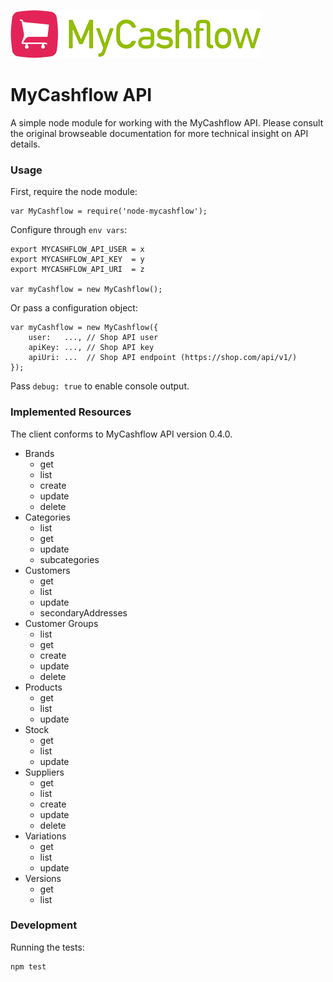 ![MyCashflow](mycashflow.png "MyCashflow")

# MyCashflow API

A simple node module for working with the MyCashflow API. Please consult the original browseable documentation for more technical insight on API details.

### Usage

First, require the node module:

	var MyCashflow = require('node-mycashflow');

Configure through `env vars`:
	
	export MYCASHFLOW_API_USER = x
	export MYCASHFLOW_API_KEY  = y
	export MYCASHFLOW_API_URI  = z

	var myCashflow = new MyCashflow();	
	
Or pass a configuration object:

	var myCashflow = new MyCashflow({
		user:   ..., // Shop API user
		apiKey: ..., // Shop API key
		apiUri: ...  // Shop API endpoint (https://shop.com/api/v1/)
	});
	
Pass `debug: true` to enable console output.

### Implemented Resources

The client conforms to MyCashflow API version 0.4.0.

* Brands
	* get
	* list
	* create
	* update
	* delete
* Categories
	* list
	* get
	* update
	* subcategories
* Customers
	* get
	* list
	* update
	* secondaryAddresses	
* Customer Groups
	* list
	* get
	* create
	* update
	* delete
* Products
	* get
	* list
	* update
* Stock
	* get
	* list
	* update
* Suppliers
	* get
	* list
	* create
	* update
	* delete
* Variations
	* get
	* list
	* update
* Versions
	* get
	* list
	
### Development

Running the tests:

	npm test

